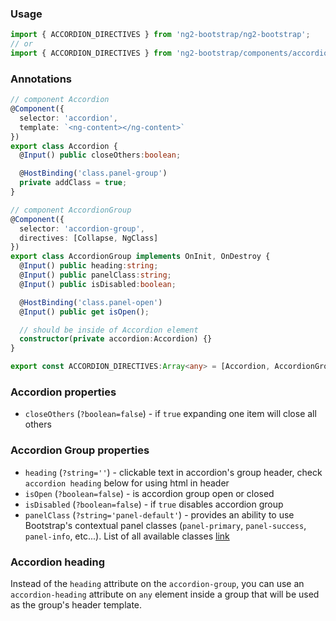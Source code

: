 ### Usage
```typescript
import { ACCORDION_DIRECTIVES } from 'ng2-bootstrap/ng2-bootstrap';
// or
import { ACCORDION_DIRECTIVES } from 'ng2-bootstrap/components/accordion';
```

### Annotations
```typescript
// component Accordion
@Component({
  selector: 'accordion',
  template: `<ng-content></ng-content>`
})
export class Accordion {
  @Input() public closeOthers:boolean;

  @HostBinding('class.panel-group')
  private addClass = true;
}

// component AccordionGroup
@Component({
  selector: 'accordion-group',
  directives: [Collapse, NgClass]
})
export class AccordionGroup implements OnInit, OnDestroy {
  @Input() public heading:string;
  @Input() public panelClass:string;
  @Input() public isDisabled:boolean;

  @HostBinding('class.panel-open')
  @Input() public get isOpen();

  // should be inside of Accordion element
  constructor(private accordion:Accordion) {}
}

export const ACCORDION_DIRECTIVES:Array<any> = [Accordion, AccordionGroup];
```

### Accordion properties
  - `closeOthers` (`?boolean=false`) - if `true` expanding one item will close all others

### Accordion Group properties
  - `heading` (`?string=''`) - clickable text in accordion's group header, check `accordion heading` below for using html in header
  - `isOpen` (`?boolean=false`) - is accordion group open or closed
  - `isDisabled` (`?boolean=false`) - if `true` disables accordion group
  - `panelClass` (`?string='panel-default'`) - provides an ability to use Bootstrap's contextual panel classes (`panel-primary`, `panel-success`, `panel-info`, etc...). List of all available classes [link](http://getbootstrap.com/components/#panels-alternatives)

### Accordion heading

Instead of the `heading` attribute on the `accordion-group`, you can use an `accordion-heading` attribute on `any` element inside a group that will be used as the group's header template.
